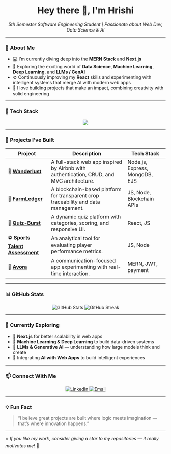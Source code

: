 <h1 align="center">Hey there 👋, I'm Hrishi</h1>

<p align="center">
  <em>5th Semester Software Engineering Student | Passionate about Web Dev, Data Science & AI</em>
</p>

---

### 🌱 About Me

- 💻 I’m currently diving deep into the **MERN Stack** and **Next.js**  
- 🤖 Exploring the exciting world of **Data Science**, **Machine Learning**, **Deep Learning**, and **LLMs / GenAI**  
- ⚙️ Continuously improving my **React** skills and experimenting with intelligent systems that merge AI with modern web apps  
- 🚀 I love building projects that make an impact, combining creativity with solid engineering  

---

### 🧠 Tech Stack

<p align="center">
  <img src="https://skillicons.dev/icons?i=html,css,js,react,nextjs,nodejs,express,mongodb,python,c,cpp,git,github,vscode,figma&theme=dark" />
</p>

---

### 💼 Projects I’ve Built

| Project | Description | Tech Stack |
|----------|--------------|-------------|
| 🏡 **[Wanderlust](https://github.com/Hrishi-524/Wanderlust-ejs)** | A full-stack web app inspired by Airbnb with authentication, CRUD, and MVC architecture. | Node.js, Express, MongoDB, EJS |
| 🌾 **[FarmLedger](https://github.com/Hrishi-524/FarmLedger)** | A blockchain-based platform for transparent crop traceability and data management. | JS, Node, Blockchain APIs |
| 🧠 **[Quiz-Burst](https://github.com/Hrishi-524/Quiz-Burst)** | A dynamic quiz platform with categories, scoring, and responsive UI. | React, JS |
| ⚽ **[Sports Talent Assessment](https://github.com/Hrishi-524/sports-talent-assesment)** | An analytical tool for evaluating player performance metrics. | JS, Node |
| 💬 **[Avora](https://github.com/Hrishi-524/Avora)** | A communication-focused app experimenting with real-time interaction. | MERN, JWT, payment |

---

### 📊 GitHub Stats

<p align="center">
  <img src="https://github-readme-stats.vercel.app/api?username=Hrishi-524&show_icons=true&theme=tokyonight" alt="GitHub Stats" />
  <img src="https://github-readme-streak-stats.herokuapp.com/?user=Hrishi-524&theme=tokyonight" alt="GitHub Streak" />
</p>

---

### 🚀 Currently Exploring

- 🧩 **Next.js** for better scalability in web apps  
- 🧠 **Machine Learning & Deep Learning** to build data-driven systems  
- 🤯 **LLMs & Generative AI** — understanding how large models think and create  
- 🔄 Integrating **AI with Web Apps** to build intelligent experiences  

---

### 📫 Connect With Me

<p align="center">
  <a href="https://linkedin.com/in/linkedhrishi" target="_blank">
    <img src="https://img.shields.io/badge/LinkedIn-0A66C2?style=for-the-badge&logo=linkedin&logoColor=white" alt="LinkedIn" />
  </a>
  <a href="mailto:hrishi.pati.dev@gmail.com">
    <img src="https://img.shields.io/badge/Email-D14836?style=for-the-badge&logo=gmail&logoColor=white" alt="Email" />
  </a>
</p>

---

### 💡 Fun Fact
> “I believe great projects are built where logic meets imagination — that’s where innovation happens.”

---

⭐ *If you like my work, consider giving a star to my repositories — it really motivates me!* 🌟
